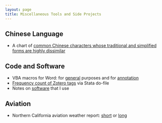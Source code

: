 ```yaml
---
layout: page
title: Miscellaneous Tools and Side Projects
---
```


## Chinese Language

+ A chart of [common Chinese characters whose traditional and simplified forms are highly dissimilar](traditional-and-simplified-characters.html)

## Code and Software

+ VBA macros for Word: for [general](macros-word-general.html) purposes and for [annotation](macros-word-annotation.html)
+ [Frequency count of Zotero tags](zotero-tags-count.html) via Stata do-file
+ Notes on [software](software.html) that I use

## Aviation

+ Northern California aviation weather report: [short](http://aviationweather.gov/metar/data?ids=KWVI+KSNS+KMRY+KSJC+KSFO+KHAF&format=raw&date=0&hours=0) or [long](http://aviationweather.gov/metar/data?ids=KWVI+KSNS+KMRY+KSJC+KSFO+KHAF&format=raw&date=0&hours=24&taf=on)
